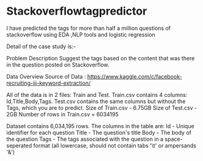 # Stackoverflowtagpredictor
I have predicted the tags for more than half a million questions of stackoverflow using EDA ,NLP tools and logistic regression

Detail of the case study is:-

Problem Description
Suggest the tags based on the content that was there in the question posted on Stackoverflow.

Data Overview
Source of Data : https://www.kaggle.com/c/facebook-recruiting-iii-keyword-extraction/

All of the data is in 2 files: Train and Test. Train.csv contains 4 columns: Id,Title,Body,Tags. Test.csv contains the same columns but without the Tags, which you are to predict. Size of Train.csv - 6.75GB Size of Test.csv - 2GB Number of rows in Train.csv = 6034195

Dataset contains 6,034,195 rows. The columns in the table are: Id - Unique identifier for each question Title - The question's title Body - The body of the question Tags - The tags associated with the question in a space-seperated format (all lowercase, should not contain tabs '\t' or ampersands '&')



